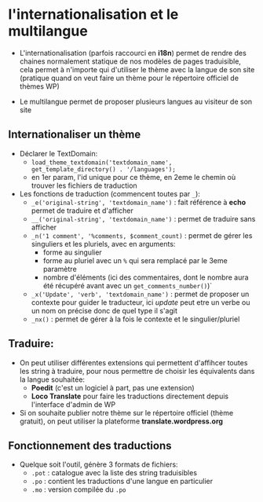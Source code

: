 # l'internationalisation et le multilangue

+ L'internationalisation (parfois raccourci en **i18n**) permet de rendre des chaines normalement statique de nos modèles de pages traduisible, cela permet à n'importe qui d'utiliser le thème avec la langue de son site (pratique quand on veut faire un thème pour le répertoire officiel de thèmes WP)

+ Le multilangue permet de proposer plusieurs langues au visiteur de son site

## Internationaliser un thème
+ Déclarer le TextDomain:
    - ``load_theme_textdomain('textdomain_name', get_template_directory() . '/languages');``
    - en 1er param, l'id unique pour ce thème, en 2eme le chemin où trouver les fichiers de traduction
+ Les fonctions de traduction (commencent toutes par ``_``):
    - ``_e('original-string', 'textdomain_name')`` : fait référence à **echo** permet de traduire et d'afficher
    - ``__('original-string', 'textdomain_name')`` : permet de traduire sans afficher
    - ``_n('1 comment', '%comments, $comment_count)`` : permet de gérer les singuliers et les pluriels, avec en arguments:
        + forme au singulier
        + forme au pluriel avec un ``%`` qui sera remplacé par le 3eme paramètre
        + nombre d'éléments (ici des commentaires, dont le nombre aura été récupéré avant avec un ``get_comments_number()``)`
    - ``_x('Update', 'verb', 'textdomain_name')`` : permet de proposer un contexte pour guider le traducteur, ici *update* peut etre un verbe ou un nom on précise donc de quel type il s'agit
    - ``_nx()`` : permet de gérer à la fois le contexte et le singulier/pluriel

## Traduire:
+ On peut utiliser différentes extensions qui permettent d'affihcer toutes les string à traduire, pour nous permettre de choisir les équivalents dans la langue souhaitée:
    - **Poedit** (c'est un logiciel à part, pas une extension)
    - **Loco Translate** pour faire les traductions directement depuis l'interface d'admin de WP
+ Si on souhaite publier notre thème sur le répertoire officiel (thème gratuit), on peut utiliser la plateforme **translate.wordpress.org**

## Fonctionnement des traductions
+ Quelque soit l'outil, génère 3 formats de fichiers:
    - ``.pot`` : catalogue avec la liste des string traduisibles
    - ``.po`` : contient les traductions d'une langue en particulier
    - ``.mo`` : version compilée du ``.po``